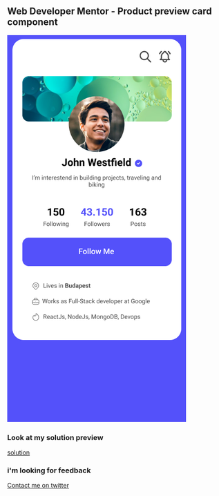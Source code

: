 ## Web Developer Mentor - Product preview card component 

![Design preview for the Profile Widget coding challenge](./normal-state.png)



### Look at my solution preview

[solution](https://profile-widget-challenge.netlify.app/)



### i'm looking for feedback

[Contact me on twitter](https://twitter.com/Draces_belaid)
